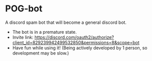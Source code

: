 # POG-bot
A discord spam bot that will become a general discord bot.
- The bot is in a premature state.
- Invite link: https://discord.com/oauth2/authorize?client_id=829239942499532850&permissions=8&scope=bot
- Have fun while using it! (Being actively developed by 1 person, so development may be slow.)
